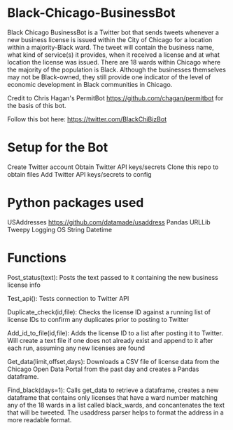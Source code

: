 # Black-Chicago-BusinessBot
Black Chicago BusinessBot is a Twitter bot that sends tweets whenever a new business license is issued within the City of Chicago for a location within a majority-Black ward. The tweet will contain the business name, what kind of service(s) it provides, when it received a license and at what location the license was issued. There are 18 wards within Chicago where the majority of the population is Black. Although the businesses themselves may not be Black-owned, they still provide one indicator of the level of economic development in Black communities in Chicago. 

Credit to Chris Hagan's PermitBot https://github.com/chagan/permitbot for the basis of this bot.

Follow this bot here: https://twitter.com/BlackChiBizBot

# Setup for the Bot
Create Twitter account
Obtain Twitter API keys/secrets
Clone this repo to obtain files
Add Twitter API keys/secrets to config 

# Python packages used
USAddresses https://github.com/datamade/usaddress
Pandas
URLLib
Tweepy
Logging
OS
String
Datetime

# Functions
Post_status(text): Posts the text passed to it containing the new business license info

Test_api(): Tests connection to Twitter API

Duplicate_check(id,file): Checks the license ID against a running list of license IDs to confirm any duplicates prior to posting to Twitter

Add_id_to_file(id,file): Adds the license ID to a list after posting it to Twitter. Will create a text file if one does not already exist and append to it after each run, assuming any new licenses are found

Get_data(limit,offset,days): Downloads a CSV file of license data from the Chicago Open Data Portal from the past day and creates a Pandas dataframe. 

Find_black(days=1): Calls get_data to retrieve a dataframe, creates a new dataframe that contains only licenses that have a ward number matching any of the 18 wards in a list called black_wards, and concantenates the text that will be tweeted. The usaddress parser helps to format the address in a more readable format. 
